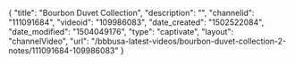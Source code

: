 {
    "title": "Bourbon Duvet Collection",
    "description": "",
    "channelid": "111091684",
    "videoid": "109986083",
    "date_created": "1502522084",
    "date_modified": "1504049176",
    "type": "captivate",
    "layout": "channelVideo",
    "url": "\/bbbusa-latest-videos\/bourbon-duvet-collection-2-notes\/111091684-109986083"
}
